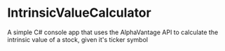 # IntrinsicValueCalculator
A simple C# console app that uses the AlphaVantage API to calculate the intrinsic value of a stock, given it's ticker symbol
